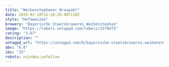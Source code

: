 ```yaml
---
title: "Weihenstephaner Braupakt"
date: 2019-02-10T12:10:29.097130Z
style: "Hefeweizen"
brewery: "Bayerische Staatsbrauerei Weihenstephan"
image: "https://labels.untappd.com/labels/2379473"
rating: "3.67"
description: ""
untappd_url: "https://untappd.com/b/bayerische-staatsbrauerei-weihenstephan-weihenstephaner-braupakt/2379473"
abv: "6.0"
ibu: "35"
robots: noindex,nofollow
---
```

